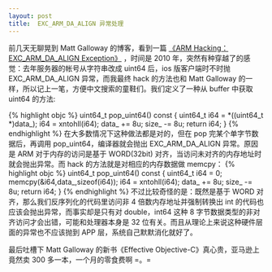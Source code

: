 ```yaml
---
layout: post
title:  EXC_ARM_DA_ALIGN 异常处理
---
```


 前几天无聊晃到 Matt Galloway 的博客，看到一篇 [《ARM Hacking：EXC_ARM_DA_ALIGN  Exception》][1] ，时间是 2010 年，突然有种穿越了的感觉：去年服务器的帐号从字符串改成 uint64 后，ios 版客户端时不时抛 EXC_ARM_DA_ALIGN 异常，而我最终 hack 的方法也和 Matt Galloway 的一样，所以记上一笔，方便中文搜索的童鞋们。我们定义了一种从 buffer 中获取 uint64 的方法:

{% highlight objc %}
 uint64_t pop_uint64() const
 {
     uint64_t i64 = *((uint64_t *)data_);
     i64 = xntohll(i64);
     data_ += 8u;
     size_ -= 8u;
     return i64;
 }
{% endhighlight %}
在大多数情况下这种做法都是对的，但在 pop 完某个单字节数据后，再调用 pop_uint64，编译器就会抛出 EXC_ARM_DA_ALIGN 异常。原因是 ARM 对于内存的访问是基于 WORD(32bit) 对齐，当访问未对齐的内存地址时就会抛出异常。而 hack 的方法就是对相应的内存数据做 memcpy：
{% highlight objc %}
uint64_t pop_uint64() const 
{
    uint64_t i64 = 0; 
    memcpy(&i64,data_,sizeof(i64));
    i64 = xntohll(i64); 
    data_ += 8u; 
    size_ -= 8u;
    return i64; 
}
{% endhighlight %}
不过比较奇怪的是：既然是基于 WORD 对齐，那么我们反序列化的代码里访问非 4 倍数内存地址并强制转换出 int 的代码也应该会抛出异常，而事实却是只有对 double，int64 这种 8 字节数据类型的非对齐访问才会出错，可能和处理器本身是 32 位有关。而且从理论上来说这种硬件层面的异常也不应该抛到 APP 层，系统自己默默消化就好了。

最后吐槽下 Matt Galloway 的新书《Effective Objective-C》真心贵，亚马逊上竟然卖 300 多一本，一个月的零食费啊 =。= 


  [1]: http://www.galloway.me.uk/2010/10/arm-hacking-exc_arm_da_align-exception/